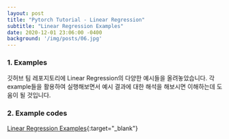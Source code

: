 ```yaml
---
layout: post
title: "Pytorch Tutorial - Linear Regression"
subtitle: "Linear Regression Examples"
date: 2020-12-01 23:06:00 -0400
background: '/img/posts/06.jpg'
---
```


### 1. Examples   

깃허브 팀 레포지토리에 Linear Regression의 다양한 예시들을 올려놓았습니다. 각 example들을 활용하여 실행해보면서 예시 결과에 대한 해석을 해보시면 이해하는데 도움이 될 것입니다.


### 2. Example codes   

[Linear Regression Examples](https://github.com/20-2-SKKU-OSS/2020-2-OSS-10/tree/joqjoq966_tutorials/tutorials/01-basics/linear_regression){:target="_blank"}
